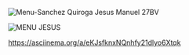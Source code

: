 ![Menu-Sanchez Quiroga Jesus Manuel 27BV](https://github.com/jesusQuiroga2323/portafolio-de-tareas-jesus-manuel-sanchez-quiroga/assets/108901799/6cc6dcf3-2d8c-4333-a57c-1b07e7e18e0e)

![MENU JESUS](https://github.com/jesusQuiroga2323/portafolio-de-tareas-jesus-manuel-sanchez-quiroga/assets/108901799/8e1186eb-2e85-4065-a1c4-1835f9407f0e)

https://asciinema.org/a/eKJsfknxNQnhfy21dlyo6Xtqk
